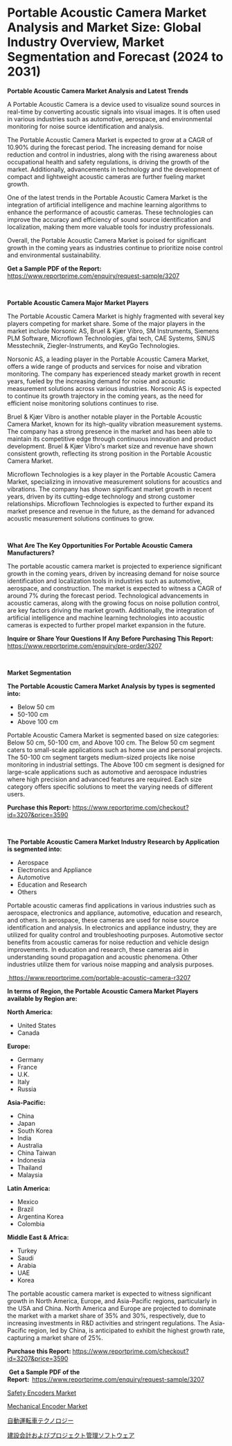 <p><h1>Portable Acoustic Camera Market Analysis and Market Size: Global Industry Overview, Market Segmentation and Forecast (2024 to 2031)</h1></p><p><strong>Portable Acoustic Camera Market Analysis and Latest Trends</strong></p>
<p><p>A Portable Acoustic Camera is a device used to visualize sound sources in real-time by converting acoustic signals into visual images. It is often used in various industries such as automotive, aerospace, and environmental monitoring for noise source identification and analysis.</p><p>The Portable Acoustic Camera Market is expected to grow at a CAGR of 10.90% during the forecast period. The increasing demand for noise reduction and control in industries, along with the rising awareness about occupational health and safety regulations, is driving the growth of the market. Additionally, advancements in technology and the development of compact and lightweight acoustic cameras are further fueling market growth.</p><p>One of the latest trends in the Portable Acoustic Camera Market is the integration of artificial intelligence and machine learning algorithms to enhance the performance of acoustic cameras. These technologies can improve the accuracy and efficiency of sound source identification and localization, making them more valuable tools for industry professionals.</p><p>Overall, the Portable Acoustic Camera Market is poised for significant growth in the coming years as industries continue to prioritize noise control and environmental sustainability.</p></p>
<p><strong>Get a Sample PDF of the Report:&nbsp;</strong> <a href="https://www.reportprime.com/enquiry/request-sample/3207">https://www.reportprime.com/enquiry/request-sample/3207</a></p>
<p>&nbsp;</p>
<p><strong>Portable Acoustic Camera Major Market Players</strong></p>
<p><p>The Portable Acoustic Camera Market is highly fragmented with several key players competing for market share. Some of the major players in the market include Norsonic AS, Bruel & Kjær Vibro, SM Instruments, Siemens PLM Software, Microflown Technologies, gfai tech, CAE Systems, SINUS Messtechnik, Ziegler-Instruments, and KeyGo Technologies.</p><p>Norsonic AS, a leading player in the Portable Acoustic Camera Market, offers a wide range of products and services for noise and vibration monitoring. The company has experienced steady market growth in recent years, fueled by the increasing demand for noise and acoustic measurement solutions across various industries. Norsonic AS is expected to continue its growth trajectory in the coming years, as the need for efficient noise monitoring solutions continues to rise.</p><p>Bruel & Kjær Vibro is another notable player in the Portable Acoustic Camera Market, known for its high-quality vibration measurement systems. The company has a strong presence in the market and has been able to maintain its competitive edge through continuous innovation and product development. Bruel & Kjær Vibro's market size and revenue have shown consistent growth, reflecting its strong position in the Portable Acoustic Camera Market.</p><p>Microflown Technologies is a key player in the Portable Acoustic Camera Market, specializing in innovative measurement solutions for acoustics and vibrations. The company has shown significant market growth in recent years, driven by its cutting-edge technology and strong customer relationships. Microflown Technologies is expected to further expand its market presence and revenue in the future, as the demand for advanced acoustic measurement solutions continues to grow.</p></p>
<p>&nbsp;</p>
<p><strong>What Are The Key Opportunities For Portable Acoustic Camera Manufacturers?</strong></p>
<p><p>The portable acoustic camera market is projected to experience significant growth in the coming years, driven by increasing demand for noise source identification and localization tools in industries such as automotive, aerospace, and construction. The market is expected to witness a CAGR of around 7% during the forecast period. Technological advancements in acoustic cameras, along with the growing focus on noise pollution control, are key factors driving the market growth. Additionally, the integration of artificial intelligence and machine learning technologies into acoustic cameras is expected to further propel market expansion in the future.</p></p>
<p><strong>Inquire or Share Your Questions If Any Before Purchasing This Report:</strong> <a href="https://www.reportprime.com/enquiry/pre-order/3207">https://www.reportprime.com/enquiry/pre-order/3207</a></p>
<p>&nbsp;</p>
<p><strong>Market Segmentation</strong></p>
<p><strong>The Portable Acoustic Camera Market Analysis by types is segmented into:</strong></p>
<p><ul><li>Below 50 cm</li><li>50-100 cm</li><li>Above 100 cm</li></ul></p>
<p><p>Portable Acoustic Camera Market is segmented based on size categories: Below 50 cm, 50-100 cm, and Above 100 cm. The Below 50 cm segment caters to small-scale applications such as home use and personal projects. The 50-100 cm segment targets medium-sized projects like noise monitoring in industrial settings. The Above 100 cm segment is designed for large-scale applications such as automotive and aerospace industries where high precision and advanced features are required. Each size category offers specific solutions to meet the varying needs of different users.</p></p>
<p><strong>Purchase this Report:&nbsp;</strong><a href="https://www.reportprime.com/checkout?id=3207&price=3590">https://www.reportprime.com/checkout?id=3207&price=3590</a></p>
<p>&nbsp;</p>
<p><strong>The Portable Acoustic Camera Market Industry Research by Application is segmented into:</strong></p>
<p><ul><li>Aerospace</li><li>Electronics and Appliance</li><li>Automotive</li><li>Education and Research</li><li>Others</li></ul></p>
<p><p>Portable acoustic cameras find applications in various industries such as aerospace, electronics and appliance, automotive, education and research, and others. In aerospace, these cameras are used for noise source identification and analysis. In electronics and appliance industry, they are utilized for quality control and troubleshooting purposes. Automotive sector benefits from acoustic cameras for noise reduction and vehicle design improvements. In education and research, these cameras aid in understanding sound propagation and acoustic phenomena. Other industries utilize them for various noise mapping and analysis purposes.</p></p>
<p><a href="https://www.reportprime.com/portable-acoustic-camera-r3207">&nbsp;https://www.reportprime.com/portable-acoustic-camera-r3207</a></p>
<p><strong>In terms of Region, the Portable Acoustic Camera Market Players available by Region are:</strong></p>
<p>
    <p> <strong> North America: </strong>
        <ul>
            <li>United States</li>
            <li>Canada</li>
        </ul>
        </p> 
    <p> <strong> Europe: </strong>
        <ul>
            <li>Germany</li>
            <li>France</li>
            <li>U.K.</li>
            <li>Italy</li>
            <li>Russia</li>
        </ul>
        </p> 
    <p> <strong> Asia-Pacific: </strong>
        <ul>
            <li>China</li>
            <li>Japan</li>
            <li>South Korea</li>
            <li>India</li>
            <li>Australia</li>
            <li>China Taiwan</li>
            <li>Indonesia</li>
            <li>Thailand</li>
            <li>Malaysia</li>
        </ul>
        </p> 
    <p> <strong> Latin America: </strong>
        <ul>
            <li>Mexico</li>
            <li>Brazil</li>
            <li>Argentina Korea</li>
            <li>Colombia</li>
        </ul>
        </p> 
    <p> <strong> Middle East & Africa: </strong>
        <ul>
            <li>Turkey</li>
            <li>Saudi</li>
            <li>Arabia</li>
            <li>UAE</li>
            <li>Korea</li>
        </ul>
    </p>
    </p>
<p><p>The portable acoustic camera market is expected to witness significant growth in North America, Europe, and Asia-Pacific regions, particularly in the USA and China. North America and Europe are projected to dominate the market with a market share of 35% and 30%, respectively, due to increasing investments in R&D activities and stringent regulations. The Asia-Pacific region, led by China, is anticipated to exhibit the highest growth rate, capturing a market share of 25%.</p></p>
<p><strong>Purchase this Report: </strong><a href="https://www.reportprime.com/checkout?id=3207&price=3590">https://www.reportprime.com/checkout?id=3207&price=3590</a></p>
<p>&nbsp;<strong>Get a Sample PDF of the Report:&nbsp;&nbsp;</strong><a href="https://www.reportprime.com/enquiry/request-sample/3207">https://www.reportprime.com/enquiry/request-sample/3207</a></p>
<p><strong></strong></p>
<p><p><a href="https://github.com/kulaberyasin52/Market-Research-Report-List-1/blob/main/safety-encoders-market.md">Safety Encoders Market</a></p><p><a href="https://github.com/nafiafirdania/Market-Research-Report-List-2/blob/main/mechanical-encoder-market.md">Mechanical Encoder Market</a></p><p><a href="https://github.com/LeoraEber/Market-Research-Report-List-2/blob/main/294165083263.md">自動運転車テクノロジー</a></p><p><a href="https://github.com/tubbs463/Market-Research-Report-List-3/blob/main/791015683262.md">建設会計およびプロジェクト管理ソフトウェア</a></p></p>